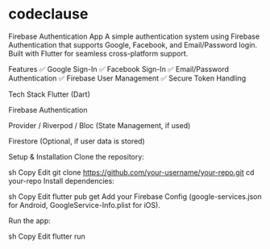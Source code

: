 # codeclause

Firebase Authentication App
A simple authentication system using Firebase Authentication that supports Google, Facebook, and Email/Password login. Built with Flutter for seamless cross-platform support.

Features
✅ Google Sign-In
✅ Facebook Sign-In
✅ Email/Password Authentication
✅ Firebase User Management
✅ Secure Token Handling

Tech Stack
Flutter (Dart)

Firebase Authentication

Provider / Riverpod / Bloc (State Management, if used)

Firestore (Optional, if user data is stored)

Setup & Installation
Clone the repository:

sh
Copy
Edit
git clone https://github.com/your-username/your-repo.git
cd your-repo
Install dependencies:

sh
Copy
Edit
flutter pub get
Add your Firebase Config (google-services.json for Android, GoogleService-Info.plist for iOS).

Run the app:

sh
Copy
Edit
flutter run
